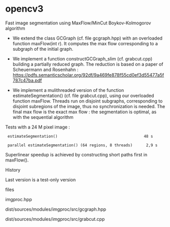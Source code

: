 # opencv3

Fast image segmentation using MaxFlow/MinCut Boykov-Kolmogorov algorithm

   - We extend the class GCGraph (cf. file gcgraph.hpp) with an overloaded function maxFlow(int r). It computes
   the max flow corresponding to a subgraph of the initial graph. 
   
   - We implement a function constructGCGraph_slim (cf. grabcut.cpp) building a partially reduced graph. The reduction is based 
    on a paper of Scheuermann and Rosenhahn : https://pdfs.semanticscholar.org/92df/9a469fe878f55cd0ef3d55477a5f787c47ba.pdf
    
   - We implement a mulithreaded version of the function estimateSegmentation() (cf. file grabcut.cpp), 
    using our overloaded function maxFlow. Threads run on disjoint subgraphs, corresponding to disjoint subregions of the image, thus no       synchronization is needed. The final max flow is the exact max flow : the segmentation is optimal, as with the sequential algorithm
    
Tests with a 24 M pixel image :

     estimateSegmentation()                                      48 s
     
     parallel estimateSegmentation() (64 regions, 8 threads)      2,9 s

 
 Superlinear speedup is achieved by constructing short paths first in maxFlow().
 
History

  Last version is a test-only version

files

 imgproc.hpp
 
 dist/sources/modules/imgproc/src/gcgraph.hpp
 
 dist/sources/modules/imgproc/src/grabcut.cpp
